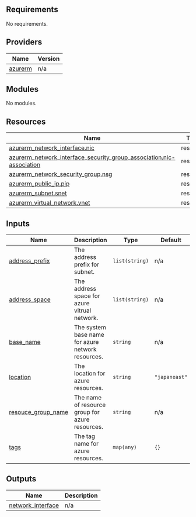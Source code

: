 <!-- BEGIN_TF_DOCS -->
## Requirements

No requirements.

## Providers

| Name | Version |
|------|---------|
| <a name="provider_azurerm"></a> [azurerm](#provider\_azurerm) | n/a |

## Modules

No modules.

## Resources

| Name | Type |
|------|------|
| [azurerm_network_interface.nic](https://registry.terraform.io/providers/hashicorp/azurerm/latest/docs/resources/network_interface) | resource |
| [azurerm_network_interface_security_group_association.nic-association](https://registry.terraform.io/providers/hashicorp/azurerm/latest/docs/resources/network_interface_security_group_association) | resource |
| [azurerm_network_security_group.nsg](https://registry.terraform.io/providers/hashicorp/azurerm/latest/docs/resources/network_security_group) | resource |
| [azurerm_public_ip.pip](https://registry.terraform.io/providers/hashicorp/azurerm/latest/docs/resources/public_ip) | resource |
| [azurerm_subnet.snet](https://registry.terraform.io/providers/hashicorp/azurerm/latest/docs/resources/subnet) | resource |
| [azurerm_virtual_network.vnet](https://registry.terraform.io/providers/hashicorp/azurerm/latest/docs/resources/virtual_network) | resource |

## Inputs

| Name | Description | Type | Default | Required |
|------|-------------|------|---------|:--------:|
| <a name="input_address_prefix"></a> [address\_prefix](#input\_address\_prefix) | The address prefix for subnet. | `list(string)` | n/a | yes |
| <a name="input_address_space"></a> [address\_space](#input\_address\_space) | The address space for azure vitrual network. | `list(string)` | n/a | yes |
| <a name="input_base_name"></a> [base\_name](#input\_base\_name) | The system base name for azure network resources. | `string` | n/a | yes |
| <a name="input_location"></a> [location](#input\_location) | The location for azure resources. | `string` | `"japaneast"` | no |
| <a name="input_resouce_group_name"></a> [resouce\_group\_name](#input\_resouce\_group\_name) | The name of resource group for azure resources. | `string` | n/a | yes |
| <a name="input_tags"></a> [tags](#input\_tags) | The tag name for azure resources. | `map(any)` | `{}` | no |

## Outputs

| Name | Description |
|------|-------------|
| <a name="output_network_interface"></a> [network\_interface](#output\_network\_interface) | n/a |
<!-- END_TF_DOCS -->